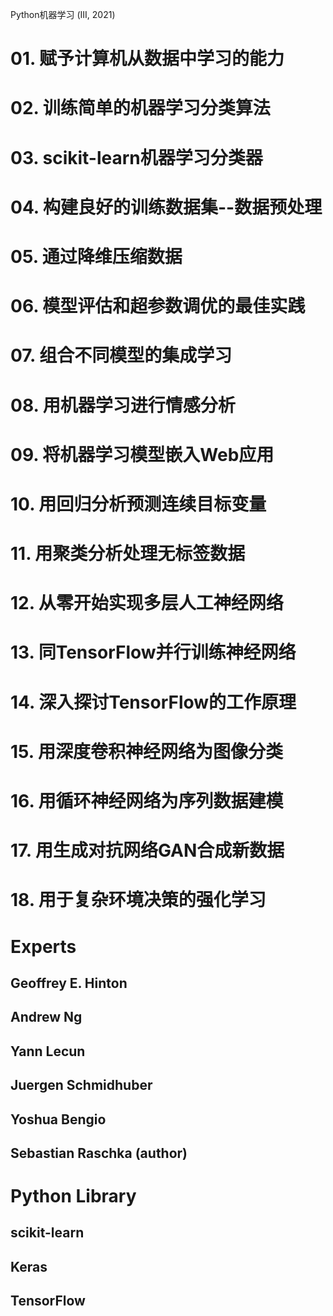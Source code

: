  Python机器学习
(III, 2021)

# 01. 赋予计算机从数据中学习的能力

# 02. 训练简单的机器学习分类算法

# 03. scikit-learn机器学习分类器

# 04. 构建良好的训练数据集--数据预处理

# 05. 通过降维压缩数据

# 06. 模型评估和超参数调优的最佳实践

# 07. 组合不同模型的集成学习

# 08. 用机器学习进行情感分析

# 09. 将机器学习模型嵌入Web应用

# 10. 用回归分析预测连续目标变量

# 11. 用聚类分析处理无标签数据

# 12. 从零开始实现多层人工神经网络

# 13. 同TensorFlow并行训练神经网络

# 14. 深入探讨TensorFlow的工作原理

# 15. 用深度卷积神经网络为图像分类

# 16. 用循环神经网络为序列数据建模

# 17. 用生成对抗网络GAN合成新数据

# 18. 用于复杂环境决策的强化学习

# Experts

## Geoffrey E. Hinton

## Andrew Ng

## Yann Lecun

## Juergen Schmidhuber

## Yoshua Bengio

## Sebastian Raschka (author)

# Python Library

## scikit-learn

## Keras

## TensorFlow
